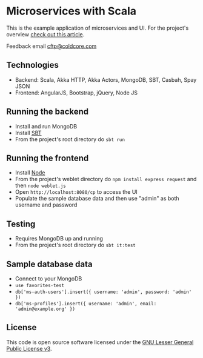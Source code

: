 # Microservices with Scala

This is the example application of microservices and UI.
For the project's overview [check out this article](http://contented-cows.blogspot.com/2017/02/microservices-with-scala.html).

Feedback email cftp@coldcore.com

## Technologies ##

* Backend: Scala, Akka HTTP, Akka Actors, MongoDB, SBT, Casbah, Spay JSON
* Frontend: AngularJS, Bootstrap, jQuery, Node JS

## Running the backend ##

* Install and run MongoDB
* Install [SBT](http://www.scala-sbt.org)
* From the project's root directory do `sbt run`

## Running the frontend ##

* Install [Node](http://www.scala-sbt.org)
* From the project's weblet directory do `npm install express request` and then `node weblet.js`
* Open `http://localhost:8080/cp` to access the UI
* Populate the sample database data and then use "admin" as both username and password

## Testing ##

* Requires MongoDB up and running
* From the project's root directory do `sbt it:test`

## Sample database data ##

* Connect to your MongoDB
* `use favorites-test`
* `db['ms-auth-users'].insert({ username: 'admin', password: 'admin' })`
* `db['ms-profiles'].insert({ username: 'admin', email: 'admin@example.org' })`

## License ##

This code is open source software licensed under the [GNU Lesser General Public License v3](http://www.gnu.org/licenses/lgpl-3.0.en.html).
